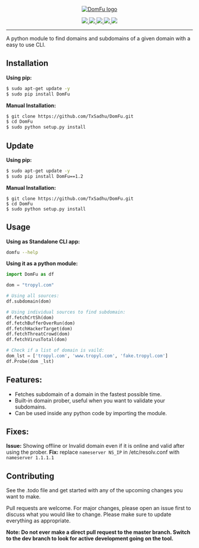 <p align="center">
<a href="https://github.com/txsadhu/domfu"><img src="https://i.imgur.com/xYoBNoF.png" alt="DomFu logo"></a>
</p>

<p align="center">
  <a href="https://www.python.org/download/releases/3.8">
    <img src="https://img.shields.io/badge/Python-3.8-green.svg">
  </a>
  <a href="https://github.com/txsadhu/domfu/releases">
    <img src="https://img.shields.io/badge/DomFu-v1.1-violet.svg">
  </a>
  <a href="https://github.com/txsadhu/domfu/">
      <img src="https://img.shields.io/badge/Tested%20on-Linux-yellow.svg">
  </a>
  <a href="https://github.com/TxSadhu/DomFu/blob/master/LICENSE.txt">
    <img src="https://img.shields.io/badge/License-GPLv3-orange.svg">
  </a> 
  <a href="https://github.com/TxSadhu/DomFu/releases/tag/v1.1.0/">
    <img src="https://img.shields.io/badge/Release-Stable-green.svg">
  </a>
</p>

---

A python module to find domains and subdomains of a given domain with a easy to use CLI.

## Installation

**Using pip:**

```bash
$ sudo apt-get update -y
$ sudo pip install DomFu
```

**Manual Installation:**

```bash
$ git clone https://github.com/TxSadhu/DomFu.git
$ cd DomFu
$ sudo python setup.py install
```

## Update

**Using pip:**

```bash
$ sudo apt-get update -y
$ sudo pip install DomFu==1.2
```

**Manual Installation:**

```
$ git clone https://github.com/TxSadhu/DomFu.git
$ cd DomFu
$ sudo python setup.py install
```

## Usage

**Using as Standalone CLI app:**

```bash
domfu --help
```

**Using it as a python module:**

```python
import DomFu as df

dom = "tropyl.com"

# Using all sources:
df.subdomain(dom)

# Using individual sources to find subdomain:
df.fetchCrtSh(dom)
df.fetchBufferOverRun(dom)
df.fetchHackerTarget(dom)
df.fetchThreatCrowd(dom)
df.fetchVirusTotal(dom)

# Check if a list of domain is vaild:
dom_lst = ['tropyl.com', 'www.tropyl.com', 'fake.tropyl.com']
df.Probe(dom _lst)

```

## Features:

- Fetches subdomain of a domain in the fastest possible time.
- Built-in domain prober, useful when you want to validate your subdomains.
- Can be used inside any python code by importing the module.

## Fixes:

**Issue:** Showing offline or Invalid domain even if it is online and valid after using the prober.
**Fix:** replace `nameserver NS_IP` in /etc/resolv.conf with `nameserver 1.1.1.1`

## Contributing

See the .todo file and get started with any of the upcoming changes you want to make.

Pull requests are welcome. For major changes, please open an issue first to discuss what you would like to change. Please make sure to update everything as appropriate.

**Note: Do not ever make a direct pull request to the master branch. Switch to the dev branch to look for active development going on the tool.**
